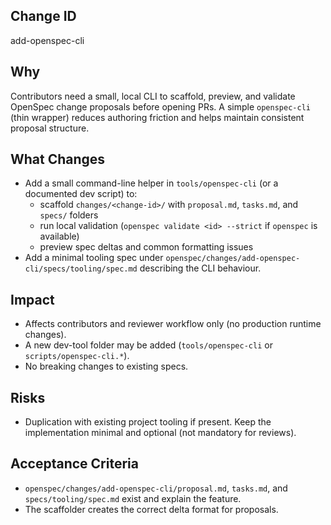 ## Change ID
add-openspec-cli

## Why
Contributors need a small, local CLI to scaffold, preview, and validate OpenSpec change proposals before opening PRs. A simple `openspec-cli` (thin wrapper) reduces authoring friction and helps maintain consistent proposal structure.

## What Changes
- Add a small command-line helper in `tools/openspec-cli` (or a documented dev script) to:
  - scaffold `changes/<change-id>/` with `proposal.md`, `tasks.md`, and `specs/` folders
  - run local validation (`openspec validate <id> --strict` if `openspec` is available)
  - preview spec deltas and common formatting issues
- Add a minimal tooling spec under `openspec/changes/add-openspec-cli/specs/tooling/spec.md` describing the CLI behaviour.

## Impact
- Affects contributors and reviewer workflow only (no production runtime changes).
- A new dev-tool folder may be added (`tools/openspec-cli` or `scripts/openspec-cli.*`).
- No breaking changes to existing specs.

## Risks
- Duplication with existing project tooling if present. Keep the implementation minimal and optional (not mandatory for reviews).

## Acceptance Criteria
- `openspec/changes/add-openspec-cli/proposal.md`, `tasks.md`, and `specs/tooling/spec.md` exist and explain the feature.
- The scaffolder creates the correct delta format for proposals.
